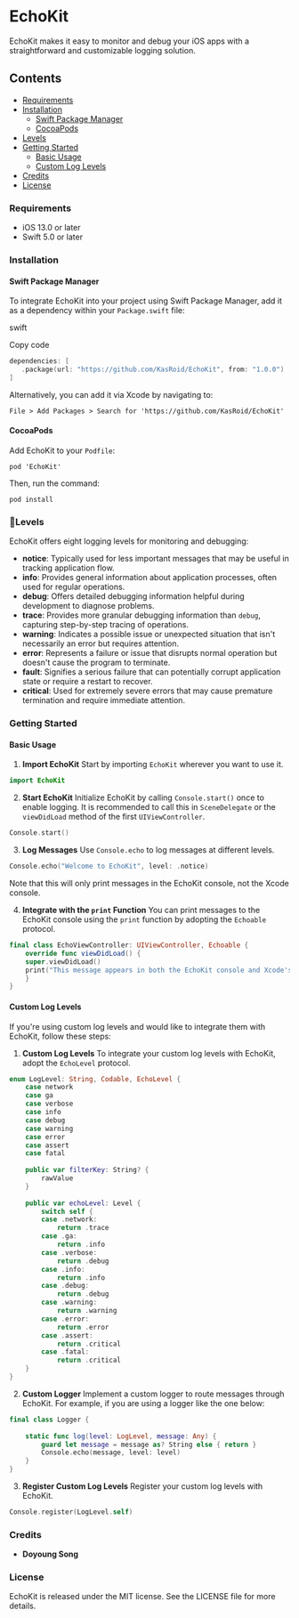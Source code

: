 # EchoKit

EchoKit makes it easy to monitor and debug your iOS apps with a straightforward and customizable logging solution.

## Contents

- [Requirements](#requirements)
- [Installation](#installation)
    - [Swift Package Manager](#swift-package-manager)
    - [CocoaPods](#cocoapods)
- [Levels](#levels)
- [Getting Started](#getting-started)
    - [Basic Usage](#basic-usage)
    - [Custom Log Levels](#custom-log-levels)
- [Credits](#credits)
- [License](#license)

### Requirements

- iOS 13.0 or later
- Swift 5.0 or later

### Installation

#### Swift Package Manager

To integrate EchoKit into your project using Swift Package Manager, add it as a dependency within your `Package.swift` file:

swift

Copy code

```swift
dependencies: [
   .package(url: "https://github.com/KasRoid/EchoKit", from: "1.0.0") 
]
```

Alternatively, you can add it via Xcode by navigating to:

`File > Add Packages > Search for 'https://github.com/KasRoid/EchoKit'`

#### CocoaPods

Add EchoKit to your `Podfile`:

`pod 'EchoKit'`

Then, run the command:

`pod install`

### Levels

EchoKit offers eight logging levels for monitoring and debugging:

- **notice**: Typically used for less important messages that may be useful in tracking application flow.
- **info**: Provides general information about application processes, often used for regular operations.
- **debug**: Offers detailed debugging information helpful during development to diagnose problems.
- **trace**: Provides more granular debugging information than `debug`, capturing step-by-step tracing of operations.
- **warning**: Indicates a possible issue or unexpected situation that isn't necessarily an error but requires attention.
- **error**: Represents a failure or issue that disrupts normal operation but doesn't cause the program to terminate.
- **fault**: Signifies a serious failure that can potentially corrupt application state or require a restart to recover.
- **critical**: Used for extremely severe errors that may cause premature termination and require immediate attention.

### Getting Started

#### Basic Usage

1. **Import EchoKit**
    Start by importing `EchoKit` wherever you want to use it.

```swift
import EchoKit
```

2. **Start EchoKit**
    Initialize EchoKit by calling `Console.start()` once to enable logging. It is recommended to call this in `SceneDelegate` or the `viewDidLoad` method of the first `UIViewController`.

```swift
Console.start()
```

3. **Log Messages**
    Use `Console.echo` to log messages at different levels.

```swift
Console.echo("Welcome to EchoKit", level: .notice)
```
  
  Note that this will only print messages in the EchoKit console, not the Xcode console.

4. **Integrate with the `print` Function**
    You can print messages to the EchoKit console using the `print` function by adopting the `Echoable` protocol.

```swift
final class EchoViewController: UIViewController, Echoable { 
    override func viewDidLoad() { 
    super.viewDidLoad() 
    print("This message appears in both the EchoKit console and Xcode's console.") 
    }
}
```

#### Custom Log Levels

If you're using custom log levels and would like to integrate them with EchoKit, follow these steps:

1. **Custom Log Levels**
    To integrate your custom log levels with EchoKit, adopt the `EchoLevel` protocol.

```swift
enum LogLevel: String, Codable, EchoLevel {
    case network     
    case ga     
    case verbose     
    case info     
    case debug     
    case warning     
    case error     
    case assert     
    case fatal      
    
    public var filterKey: String? {
        rawValue     
    }
    
    public var echoLevel: Level {
        switch self {         
        case .network:
            return .trace         
        case .ga:
            return .info         
        case .verbose:
            return .debug         
        case .info:
            return .info         
        case .debug:
            return .debug         
        case .warning:
            return .warning         
        case .error:
            return .error         
        case .assert:
            return .critical         
        case .fatal:
            return .critical         
    }     
}
```
 
2. **Custom Logger**
    Implement a custom logger to route messages through EchoKit. For example, if you are using a logger like the one below:

```swift
final class Logger {     
    
    static func log(level: LogLevel, message: Any) {         
        guard let message = message as? String else { return }
        Console.echo(message, level: level)     
    } 
}
```
    
3. **Register Custom Log Levels**
    Register your custom log levels with EchoKit.

```swift
Console.register(LogLevel.self)
```

### Credits

- **Doyoung Song**

### License

EchoKit is released under the MIT license. See the LICENSE file for more details.
